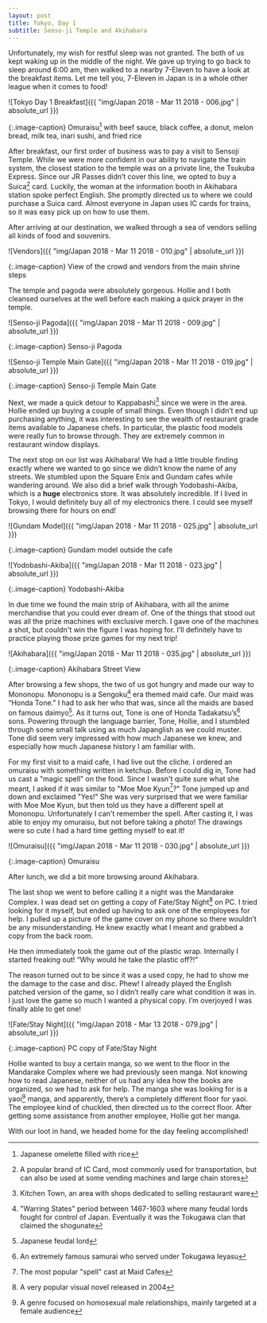 ```yaml
---
layout: post
title: Tokyo, Day 1
subtitle: Senso-ji Temple and Akihabara
---
```


Unfortunately, my wish for restful sleep was not granted. The both of us kept waking up in the middle of the night. We gave up trying to go back to sleep around 6:00 am, then walked to a nearby 7-Eleven to have a look at the breakfast items. Let me tell you, 7-Eleven in Japan is in a whole other league when it comes to food!

![Tokyo Day 1 Breakfast]({{ "img/Japan 2018 - Mar 11 2018 - 006.jpg" | absolute_url }})

{:.image-caption}
Omuraisu[^1] with beef sauce, black coffee, a donut, melon bread, milk tea, inari sushi, and fried rice

After breakfast, our first order of business was to pay a visit to Sensoji Temple. While we were more confident in our ability to navigate the train system, the closest station to the temple was on a private line, the Tsukuba Express. Since our JR Passes didn’t cover this line, we opted to buy a Suica[^2] card. Luckily, the woman at the information booth in Akihabara station spoke perfect English. She promptly directed us to where we could purchase a Suica card. Almost everyone in Japan uses IC cards for trains, so it was easy pick up on how to use them.

After arriving at our destination, we walked through a sea of vendors selling all kinds of food and souvenirs.

![Vendors]({{ "img/Japan 2018 - Mar 11 2018 - 010.jpg" | absolute_url }})

{:.image-caption}
View of the crowd and vendors from the main shrine steps

The temple and pagoda were absolutely gorgeous. Hollie and I both cleansed ourselves at the well before each making a quick prayer in the temple.

![Senso-ji Pagoda]({{ "img/Japan 2018 - Mar 11 2018 - 009.jpg" | absolute_url }})

{:.image-caption}
Senso-ji Pagoda

![Senso-ji Temple Main Gate]({{ "img/Japan 2018 - Mar 11 2018 - 019.jpg" | absolute_url }})

{:.image-caption}
Senso-ji Temple Main Gate

Next, we made a quick detour to Kappabashi[^3] since we were in the area. Hollie ended up buying a couple of small things. Even though I didn’t end up purchasing anything, it was interesting to see the wealth of restaurant grade items available to Japanese chefs. In particular, the plastic food models were really fun to browse through. They are extremely common in restaurant window displays.

The next stop on our list was Akihabara! We had a little trouble finding exactly where we wanted to go since we didn’t know the name of any streets. We stumbled upon the Square Enix and Gundam cafes while wandering around. We also did a brief walk through Yodobashi-Akiba, which is a **huge** electronics store. It was absolutely incredible. If I lived in Tokyo, I would definitely buy all of my electronics there. I could see myself browsing there for hours on end!

![Gundam Model]({{ "img/Japan 2018 - Mar 11 2018 - 025.jpg" | absolute_url }})

{:.image-caption}
Gundam model outside the cafe

![Yodobashi-Akiba]({{ "img/Japan 2018 - Mar 11 2018 - 023.jpg" | absolute_url }})

{:.image-caption}
Yodobashi-Akiba

In due time we found the main strip of Akihabara, with all the anime merchandise that you could ever dream of. One of the things that stood out was all the prize machines with exclusive merch. I gave one of the machines a shot, but couldn't win the figure I was hoping for. I’ll definitely have to practice playing those prize games for my next trip!

![Akihabara]({{ "img/Japan 2018 - Mar 11 2018 - 035.jpg" | absolute_url }})

{:.image-caption}
Akihabara Street View

After browsing a few shops, the two of us got hungry and made our way to Mononopu. Mononopu is a Sengoku[^4] era themed maid cafe. Our maid was “Honda Tone.” I had to ask her who that was, since all the maids are based on famous daimyo[^5]. As it turns out, Tone is one of Honda Tadakatsu’s[^6] sons. Powering through the language barrier, Tone, Hollie, and I stumbled through some small talk using as much Japanglish as we could muster. Tone did seem very impressed with how much Japanese we knew, and especially how much Japanese history I am familiar with.

For my first visit to a maid cafe, I had live out the cliche. I ordered an omuraisu with something written in ketchup. Before I could dig in, Tone had us cast a "magic spell" on the food. Since I wasn't quite sure what she meant, I asked if it was similar to "Moe Moe Kyun[^7]?" Tone jumped up and down and exclaimed "Yes!" She was very surprised that we were familiar with Moe Moe Kyun, but then told us they have a different spell at Mononopu. Unfortunately I can't remember the spell. After casting it, I was able to enjoy my omuraisu, but not before taking a photo! The drawings were so cute I had a hard time getting myself to eat it!

![Omuraisu]({{ "img/Japan 2018 - Mar 11 2018 - 030.jpg" | absolute_url }})

{:.image-caption}
Omuraisu

After lunch, we did a bit more browsing around Akihabara.

The last shop we went to before calling it a night was the Mandarake Complex. I was dead set on getting a copy of Fate/Stay Night[^8] on PC. I tried looking for it myself, but ended up having to ask one of the employees for help. I pulled up a picture of the game cover on my phone so there wouldn’t be any misunderstanding. He knew exactly what I meant and grabbed a copy from the back room.

He then immediately took the game out of the plastic wrap. Internally I started freaking out! “Why would he take the plastic off?!”

The reason turned out to be since it was a used copy, he had to show me the damage to the case and disc. Phew! I already played the English patched version of the game, so I didn’t really care what condition it was in. I just love the game so much I wanted a physical copy. I’m overjoyed I was finally able to get one!

![Fate/Stay Night]({{ "img/Japan 2018 - Mar 13 2018 - 079.jpg" | absolute_url }})

{:.image-caption}
PC copy of Fate/Stay Night

Hollie wanted to buy a certain manga, so we went to the floor in the Mandarake Complex where we had previously seen manga. Not knowing how to read Japanese, neither of us had any idea how the books are organized, so we had to ask for help. The manga she was looking for is a yaoi[^9] manga, and apparently, there’s a completely different floor for yaoi. The employee kind of chuckled, then directed us to the correct floor. After getting some assistance from another employee, Hollie got her manga.

With our loot in hand, we headed home for the day feeling accomplished!

[^1]: Japanese omelette filled with rice
[^2]: A popular brand of IC Card, most commonly used for transportation, but can also be used at some vending machines and large chain stores
[^3]: Kitchen Town, an area with shops dedicated to selling restaurant ware
[^4]: "Warring States" period between 1467-1603 where many feudal lords fought for control of Japan. Eventually it was the Tokugawa clan that claimed the shogunate
[^5]: Japanese feudal lord
[^6]: An extremely famous samurai who served under Tokugawa Ieyasu
[^7]: The most popular "spell" cast at Maid Cafes
[^8]: A very popular visual novel released in 2004
[^9]: A genre focused on homosexual male relationships, mainly targeted at a female audience